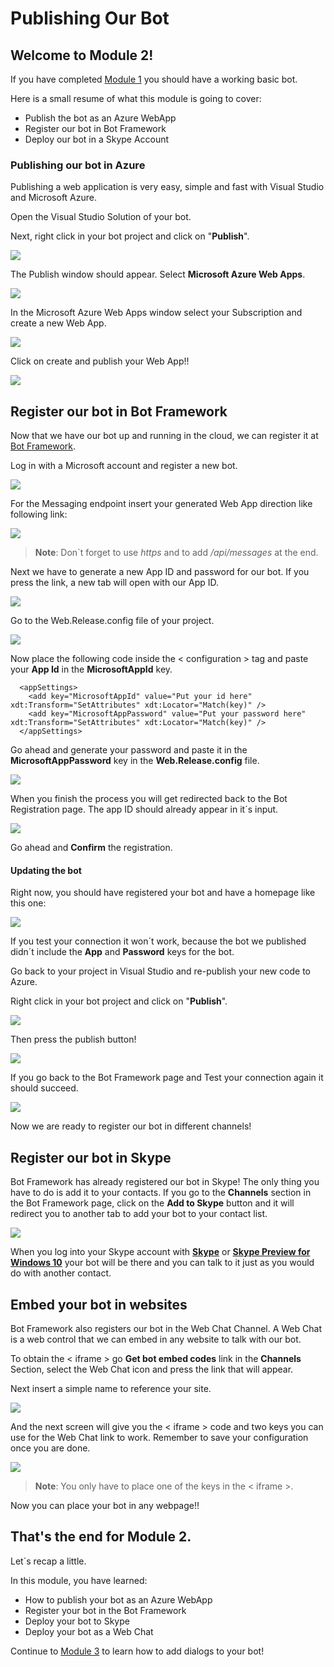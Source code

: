 # Publishing Our Bot

## Welcome to Module 2!

If you have completed  [Module 1](https://github.com/DanyStinson/BigBotTheory/tree/master/Modules/Module-1) you should have a working basic bot.

Here is a small resume of what this module is going to cover:

- Publish the bot as an Azure WebApp
- Register our bot in Bot Framework
- Deploy our bot in a Skype Account

### Publishing our bot in Azure 

Publishing a web application is very easy, simple and fast with Visual Studio and Microsoft Azure.

Open the Visual Studio Solution of your bot.

Next, right click in your bot project and click on "__Publish__".

![](../../images/mod2_1.png)

The Publish window should appear. Select __Microsoft Azure Web Apps__.

![](../../images/mod2_2.png)

In the Microsoft Azure Web Apps window select your Subscription and create a new Web App.

![](../../images/mod2_3.png)

Click on create and publish your Web App!!

![](../../images/mod2_4.png)


## Register our bot in Bot Framework

Now that we have our bot up and running in the cloud, we can register it at [Bot Framework](https://dev.botframework.com/).

Log in with a Microsoft account and register a new bot.

![](../../images/mod2_5.png)

For the Messaging endpoint insert your generated Web App direction like following link:

![](../../images/mod2_6.png)

>__Note__: Don`t forget to use _https_ and to add _/api/messages_ at the end.

Next we have to generate a new App ID and password for our bot. If you press the link, a new tab will open with our App ID.

![](../../images/mod2_7.png)

Go to the Web.Release.config file of your project.

![](../../images/mod2_10.png)

 Now place the following code inside the < configuration > tag and paste your __App Id__ in the __MicrosoftAppId__ key.

```
  <appSettings>
    <add key="MicrosoftAppId" value="Put your id here" xdt:Transform="SetAttributes" xdt:Locator="Match(key)" />
    <add key="MicrosoftAppPassword" value="Put your password here" xdt:Transform="SetAttributes" xdt:Locator="Match(key)" />
  </appSettings>
```

Go ahead and generate your password and paste it in the __MicrosoftAppPassword__ key in the __Web.Release.config__ file.

![](../../images/mod2_8.png)

When you finish the process you will get redirected back to the Bot Registration page. The app ID should already appear in it´s input.

![](../../images/mod2_9.png)

Go ahead and __Confirm__ the registration.

#### __Updating the bot__

Right now, you should have registered your bot and have a homepage like this one:

![](../../images/mod2_11.png)

If you test your connection it won´t work, because the bot we published didn´t include the __App__ and __Password__ keys for the bot.

Go back to your project in Visual Studio and re-publish your new code to Azure.

Right click in your bot project and click on "__Publish__".

![](../../images/mod2_1.png)

Then press the publish button!

![](../../images/mod2_12.png)

If you go back to the Bot Framework page and Test your connection again it should succeed.

![](../../images/mod2_13.png)

Now we are ready to register our bot in different channels!

## Register our bot in Skype
Bot Framework has already registered our bot in Skype! The only thing you have to do is add it to your contacts. If you go to the __Channels__ section in the Bot Framework page, click on the __Add to Skype__ button and it will redirect you to another tab to add your bot to your contact list.

 ![](../../images/mod2_14.png)

 When you log into your Skype account with __[Skype](https://www.skype.com/en)__ or __[Skype Preview for Windows 10](https://www.microsoft.com/en-us/store/p/skype-preview/9wzdncrfj364)__ your bot will be there and you can talk to it just as you would do with another contact.

## Embed your bot in websites 

Bot Framework also registers our bot in the Web Chat Channel. A Web Chat is a web control that we can embed in any website to talk with our bot.

To obtain the < iframe > go __Get bot embed codes__ link in the __Channels__ Section, select the Web Chat icon and press the link that will appear.

Next insert a simple name to reference your site.
 
 ![](../../images/mod2_16.png)

And the next screen will give you the < iframe > code and two keys you can use for the Web Chat link to work. Remember to save your configuration once you are done.

 ![](../../images/mod2_17.png)

>__Note__: You only have to place one of the keys in the < iframe >.

Now you can place your bot in any webpage!!

## That&#39;s the end for Module 2.

Let´s recap a little.

In this module, you have learned: 

- How to publish your bot as an Azure WebApp
- Register your bot in the Bot Framework
- Deploy your bot to Skype
- Deploy your bot as a Web Chat

Continue to  [Module 3](https://github.com/DanyStinson/BigBotTheory/tree/master/Modules/Module-3) to learn how to add dialogs to your bot!

